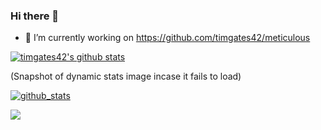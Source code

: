 ### Hi there 👋

- 🔭 I’m currently working on https://github.com/timgates42/meticulous

[![timgates42's github stats](https://github-readme-stats.vercel.app/api?username=timgates42&theme=dark)](https://github.com/anuraghazra/github-readme-stats)

(Snapshot of dynamic stats image incase it fails to load)

[![github_stats](https://user-images.githubusercontent.com/47873678/128615784-2c849817-cd76-492f-9178-e5fb96daa5ed.png)](https://github.com/anuraghazra/github-readme-stats)

<img src="https://visitor-badge.glitch.me/badge?page_id=timgates42_github" />




<!--
**timgates42/timgates42** is a ✨ _special_ ✨ repository because its `README.md` (this file) appears on your GitHub profile.

Here are some ideas to get you started:

- 🔭 I’m currently working on ...
- 🌱 I’m currently learning ...
- 👯 I’m looking to collaborate on ...
- 🤔 I’m looking for help with ...
- 💬 Ask me about ...
- 📫 How to reach me: ...
- 😄 Pronouns: ...
- ⚡ Fun fact: ...
-->
